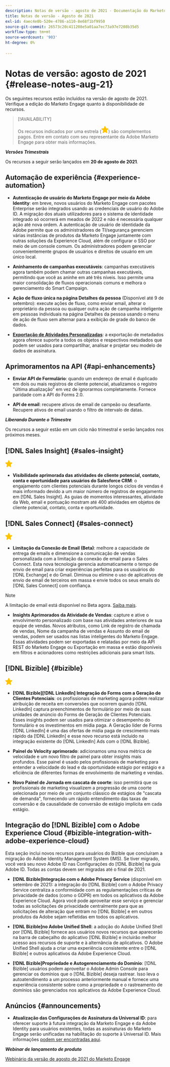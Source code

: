 ```yaml
---
description: Notas de versão - agosto de 2021 - Documentação do Marketo - Documentação do produto
title: Notas de versão - Agosto de 2021
exl-id: 4aec4e0b-520e-4786-a110-8e68f1bf9950
source-git-commit: 26573c20c411208e5a01aa7ec73a97e7208b35d5
workflow-type: tm+mt
source-wordcount: '903'
ht-degree: 0%

---
```


# Notas de versão: agosto de 2021 {#release-notes-aug-21}

Os seguintes recursos estão incluídos na versão de agosto de 2021. Verifique a edição do Marketo Engage quanto à disponibilidade de recursos.

>[!AVAILABILITY]
>
>Os recursos indicados por uma estrela (![](assets/yellow-star.png)) são complementos pagos. Entre em contato com seu representante da Adobe Marketo Engage para obter mais informações.

**_Versões Trimestrais_**

Os recursos a seguir serão lançados em **20 de agosto de 2021**.

## Automação de experiência {#experience-automation}

* **Autenticação de usuário do Marketo Engage por meio da Adobe Identity**: em breve, novos usuários do Marketo Engage com pacotes Enterprise serão integrados usando as credenciais de usuário do Adobe ID. A migração dos atuais utilizadores para o sistema de identidade integrado só ocorrerá em meados de 2022 e não é necessária qualquer ação até nova ordem. A autenticação de usuário de identidade da Adobe permite que os administradores de TI/segurança gerenciem várias instâncias de produtos da Marketo Engage juntamente com outras soluções da Experience Cloud, além de configurar o SSO por meio de um console comum. Os administradores podem gerenciar convenientemente grupos de usuários e direitos de usuário em um único local.

* **Aninhamento de campanhas executáveis**: campanhas executáveis agora também podem chamar outras campanhas executáveis, permitindo que você as aninhe em até três níveis. Isso permite uma maior consolidação de fluxos operacionais comuns e melhora o gerenciamento do Smart Campaign.

* **Ação de fluxo única na página Detalhes da pessoa** (Disponível até 9 de setembro): execute ações de fluxo, como enviar email, alterar o proprietário da pessoa ou qualquer outra ação de campanha inteligente em pessoas individuais na página Detalhes da pessoa usando o menu de ação de fluxo sem alternar para a exibição de grade do banco de dados.

* **[Exportação de Atividades Personalizadas](/help/marketo/product-docs/administration/marketo-custom-activities/custom-activity-metadata-export.md)**: a exportação de metadados agora oferece suporte a todos os objetos e respectivos metadados que podem ser usados para compartilhar, analisar e projetar seu modelo de dados de assinatura.

## Aprimoramentos na API {#api-enhancements}

* **Enviar API de Formulário**: quando um endereço de email é duplicado em dois ou mais registros de cliente potencial, atualizamos o registro &quot;última atualização&quot; em vez de ignorarmos completamente. Fornece paridade com a API do Forms 2.0.

* **API de email**: recupere ativos de email de campeão ou desafiante. Recupere ativos de email usando o filtro de intervalo de datas.

**_Liberando Durante o Trimestre_**

Os recursos a seguir estão em um ciclo não trimestral e serão lançados nos próximos meses.

## [!DNL Sales Insight] {#sales-insight}

![(estrela)](assets/yellow-star.png)

* **Visibilidade aprimorada das atividades de cliente potencial, contato, conta e oportunidade para usuários do Salesforce CRM**: o engajamento com clientes potenciais durante longos ciclos de vendas é mais informado devido a um maior número de registros de engajamento em [!DNL Sales Insight]. As guias de momentos interessantes, atividade da Web, email e pontuação mostram até 400 atividades em objetos de cliente potencial, contato, conta e oportunidade.

## [!DNL Sales Connect] {#sales-connect}

![(estrela)](assets/yellow-star.png)

* **Limitação da Conexão de Email (Beta)**: melhore a capacidade de entrega de emails e dimensione a comunicação de vendas personalizada com a limitação da conexão de email para o Sales Connect. Esta nova tecnologia gerencia automaticamente o tempo de envio de email para criar experiências perfeitas para os usuários do [!DNL Exchange] e do Gmail. Diminua ou elimine o uso de aplicativos de envio de email de terceiros em massa e envie todos os seus emails do [!DNL Sales Connect] com confiança.

>[!NOTE]
>
>A limitação de email está disponível no Beta agora. [Saiba mais](/help/marketo/product-docs/marketo-sales-connect/email/email-delivery/email-connection-throttling.md).

* **Insights Aprimorados da Atividade de Vendas**: capture e ative o envolvimento personalizado com base nas atividades anteriores de sua equipe de vendas. Novos atributos, como Link de registro de chamada de vendas, Nome da campanha de vendas e Assunto do email de vendas, podem ser usados nas listas inteligentes do Marketo Engage.  Essas atividades podem ser exportadas e relatadas por meio da API REST do Marketo Engage ou Exportação em massa e estão disponíveis em filtros e acionadores como restrições adicionais para smart lists.

## [!DNL Bizible] {#bizible}

![](assets/yellow-star.png)

* **[!DNL Bizible][!DNL LinkedIn] Integração do Forms com a Geração de Clientes Potenciais**: os profissionais de marketing agora podem realizar atribuição de receita em conversões que ocorrem quando [!DNL LinkedIn] captura preenchimentos de formulário por meio de suas unidades de anúncio do Forms de Geração de Clientes Potenciais. Esses insights podem ser usados para otimizar o desempenho do formulário e os investimentos em mídia paga. A Geração líder de Forms [!DNL LinkedIn] é uma das ofertas de mídia paga de crescimento mais rápido da [!DNL LinkedIn] e esse novo recurso está incluído na integração existente do [!DNL LinkedIn] Ads com o [!DNL Bizible]. 
 
* **Painel do Velocity aprimorado**: adicionamos uma nova métrica de velocidade e um novo filtro de painel para obter insights mais profundos. Esse painel é usado pelos profissionais de marketing para entender a velocidade do lead e da oportunidade estágio por estágio e a eficiência de diferentes formas de envolvimento de marketing e vendas.

* **Novo Painel de Jornada em cascata de coorte**: isso permitirá que os profissionais de marketing visualizem a progressão de uma coorte selecionada por meio de um conjunto clássico de estágios de &quot;cascata de demanda&quot;, fornecendo um rápido entendimento das taxas de conversão e da causalidade de conversão de estágio implícita em cada estágio.

## Integração do [!DNL Bizible] com o Adobe Experience Cloud {#bizible-integration-with-adobe-experience-cloud}

Esta seção inclui novos recursos para usuários do Bizible que concluíram a migração do Adobe Identity Management System (IMS). Se tiver migrado, você verá seu novo Adobe ID nas Configurações do [!DNL Bizible] na guia Adobe ID. Todas as contas devem ser migradas até o final de 2021.

* **[!DNL Bizible]Integração com o Adobe Privacy Service** (disponível em setembro de 2021): a integração do [!DNL Bizible] com o Adobe Privacy Service centraliza a conformidade com as regulamentações críticas de privacidade de dados (como o GDPR) em todos os aplicativos da Adobe Experience Cloud. Agora você pode aproveitar esse serviço e gerenciar todas as solicitações de privacidade centralmente para que as solicitações de alteração que entram no [!DNL Bizible] e em outros produtos da Adobe sejam refletidas em todos os aplicativos.

* **[!DNL Bizible]no Adobe Unified Shell**: a adoção do Adobe Unified Shell por [!DNL Bizible] fornece aos usuários novos recursos que aparecerão na barra de cabeçalho do aplicativo [!DNL Bizible] e incluirão melhor acesso aos recursos de suporte e à alternância de aplicativos. O Adobe Unified Shell ajuda a criar uma experiência consistente entre o [!DNL Bizible] e outros aplicativos da Adobe Experience Cloud.

* **[!DNL Bizible]Propriedade e Autogerenciamento do Domínio**: [!DNL Bizible] usuários podem aproveitar o Adobe Admin Console para gerenciar os domínios que o [!DNL Bizible] deseja rastrear. Isso leva o autoatendimento a um processo anteriormente manual e fornece uma experiência consistente sobre como a propriedade e o rastreamento de domínios são gerenciados nos aplicativos da Adobe Experience Cloud.

## Anúncios {#announcements}

* **Atualização das Configurações de Assinatura da Universal ID**: para oferecer suporte à futura integração da Marketo Engage e da Adobe Identity para usuários existentes, todas as assinaturas do Marketo Engage serão unificadas na habilitação do suporte à Universal ID. Mais informações [podem ser encontradas aqui](/help/marketo/product-docs/administration/settings/using-a-universal-id-for-subscription-login.md).

**_Webinar de lançamento de produto_**

[Webinário da versão de agosto de 2021 do Marketo Engage](https://engage.marketo.com/August21_Release_Webinar.html)
